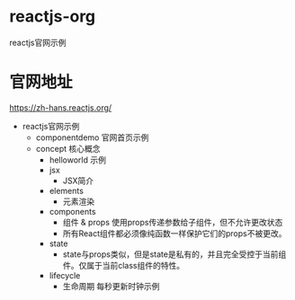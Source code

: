 # reactjs-org
reactjs官网示例

# 官网地址
https://zh-hans.reactjs.org/

* reactjs官网示例
    * componentdemo 官网首页示例
    * concept 核心概念
        * helloworld 示例
        * jsx
            * JSX简介
        * elements
            * 元素渲染
        * components
            * 组件 & props 使用props传递参数给子组件，但不允许更改状态
            * 所有React组件都必须像纯函数一样保护它们的props不被更改。
        * state 
            * state与props类似，但是state是私有的，并且完全受控于当前组件。仅属于当前class组件的特性。
        * lifecycle
            * 生命周期  每秒更新时钟示例